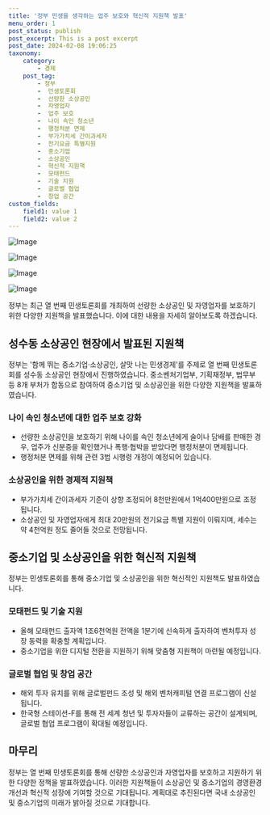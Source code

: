 ```yaml
---
title: '정부 민생을 생각하는 업주 보호와 혁신적 지원책 발표'
menu_order: 1
post_status: publish
post_excerpt: This is a post excerpt
post_date: 2024-02-08 19:06:25
taxonomy:
    category:
        - 경제
    post_tag:
        - 정부
        -  민생토론회
        -  선량한 소상공인
        -  자영업자
        -  업주 보호
        -  나이 속인 청소년
        -  행정처분 면제
        -  부가가치세 간이과세자
        -  전기요금 특별지원
        -  중소기업
        -  소상공인
        -  혁신적 지원책
        -  모태펀드
        -  기술 지원
        -  글로벌 협업
        -  창업 공간
custom_fields:
    field1: value 1
    field2: value 2
---
```


![Image](https://imgnews.pstatic.net/image/001/2024/02/08/PYH2023121113570005400_P4_20240208152811589.jpg?type=w647)

![Image](https://imgnews.pstatic.net/image/001/2024/02/08/PYH2024020813610001300_P4_20240208152811593.jpg?type=w647)

![Image](https://imgnews.pstatic.net/image/001/2024/02/08/PYH2024020807380001300_P4_20240208152811597.jpg?type=w647)

![Image](https://imgnews.pstatic.net/image/001/2024/02/08/AKR20240207170851030_01_i_P4_20240208152811602.jpg?type=w647)

정부는 최근 열 번째 민생토론회를 개최하여 선량한 소상공인 및 자영업자를 보호하기 위한 다양한 지원책을 발표했습니다. 이에 대한 내용을 자세히 알아보도록 하겠습니다.
## 성수동 소상공인 현장에서 발표된 지원책
정부는 '함께 뛰는 중소기업·소상공인, 살맛 나는 민생경제'를 주제로 열 번째 민생토론회를 성수동 소상공인 현장에서 진행하였습니다. 중소벤처기업부, 기획재정부, 법무부 등 8개 부처가 합동으로 참여하여 중소기업 및 소상공인을 위한 다양한 지원책을 발표하였습니다.
### 나이 속인 청소년에 대한 업주 보호 강화
- 선량한 소상공인을 보호하기 위해 나이를 속인 청소년에게 술이나 담배를 판매한 경우, 업주가 신분증을 확인했거나 폭행·협박을 받았다면 행정처분이 면제됩니다.
- 행정처분 면제를 위해 관련 3법 시행령 개정이 예정되어 있습니다.
### 소상공인을 위한 경제적 지원책
- 부가가치세 간이과세자 기준이 상향 조정되어 8천만원에서 1억400만원으로 조정됩니다.
- 소상공인 및 자영업자에게 최대 20만원의 전기요금 특별 지원이 이뤄지며, 세수는 약 4천억원 정도 줄어들 것으로 전망됩니다.
## 중소기업 및 소상공인을 위한 혁신적 지원책
정부는 민생토론회를 통해 중소기업 및 소상공인을 위한 혁신적인 지원책도 발표하였습니다.
### 모태펀드 및 기술 지원
- 올해 모태펀드 출자액 1조6천억원 전액을 1분기에 신속하게 출자하여 벤처투자 성장 동력을 확충할 계획입니다.
- 중소기업을 위한 디지털 전환을 지원하기 위해 맞춤형 지원책이 마련될 예정입니다.
### 글로벌 협업 및 창업 공간
- 해외 투자 유치를 위해 글로벌펀드 조성 및 해외 벤처캐피털 연결 프로그램이 신설됩니다.
- 한국형 스테이션-F를 통해 전 세계 청년 및 투자자들이 교류하는 공간이 설계되며, 글로벌 협업 프로그램이 확대될 예정입니다.
## 마무리
정부는 열 번째 민생토론회를 통해 선량한 소상공인과 자영업자를 보호하고 지원하기 위한 다양한 정책을 발표하였습니다. 이러한 지원책들이 소상공인 및 중소기업의 경영환경 개선과 혁신적 성장에 기여할 것으로 기대됩니다. 계획대로 추진된다면 국내 소상공인 및 중소기업의 미래가 밝아질 것으로 기대합니다.
